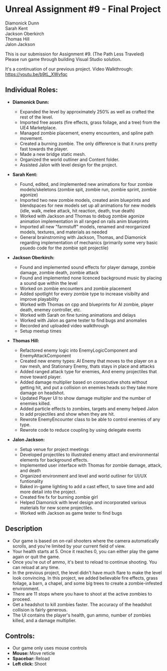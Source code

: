 # Unreal Assignment #9 - Final Project

Diamonick Dunn<br>
Sarah Kent<br>
Jackson Oberkirch<br>
Thomas Hill<br>
Jalon Jackson<br>

This is our submission for Assignment #9. (The Path Less Traveled)<br>
Please run game through building Visual Studio solution. 

It's a continuation of our previous project.
Video Walkthrough: https://youtu.be/b9tL_XWvfqc

## Individual Roles:
* <b>Diamonick Dunn:</b>
  * Expanded the level by approximately 250% as well as crafted the rest of the level. 
  * Imported free assets (fire effects, grass foilage, and a tree) from the UE4 Marketplace.
  * Managed zombie placement, enemy encounters, and spline path movement.
  * Created a burning zombie. The only difference is that it runs pretty fast towards the player.
  * Made a new bridge static mesh.
  * Organized the world outliner and Content folder.
  * Assisted Jalon with level design for the project.
  
* <b>Sarah Kent:</b>
  * Found, edited, and implemented new animations for four zombie models/skeletons (zombie spit, zombie run, zombie sprint, zombie agonize)
  * Imported two new zombie models, created anim blueprints and blendspaces for new models set up all animations for new models (idle, walk, melee attack, hit reaction, death, true death)
  * Worked with Jackson and Thomas to debug zombie agonize animation implementation in all ranged on rails anim blueprints
  * Imported all new "farmstuff" models, renamed and reorganized models, textures, and materials as needed
  * General brainstroming with Jackson, Thomas, and Diamonick regarding implementation of mechanics (primarily some very basic psuedo code for the zombie spit projectile)
  
* <b>Jackson Oberkirch:</b>
  * Found and implemented sound effects for player damage, zombie damage, zombie death, zombie attack 
  * Found and implemented none licenced background music by placing a sound que within the level 
  * Worked on zombie encounters and zombie placement 
  * Added spotlight for every zombie type to increase visibilty and improve playability 
  * Worked with Thomas on cpp and blueprints for AI zombie, player death, enemey controller, etc. 
  * Worked with Sarah on fine tuning animations and delays 
  * Worked with Jalon as game tester to find bugs and anomalies
  * Recorded and uploaded video walkthrough 
  * Setup meetup times 
  
* <b>Thomas Hill:</b>
  * Refactored enemy logic into EnemyLogicComponent and EnemyAttackComponent
  * Created new enemy types: AI Enemy that moves to the player on a nav mesh, and Stationary Enemy, thats stays in place and attacks
  * Added ranged attack type for enemies, And enemy projectiles that move toward player.
  * Added damage multiplier based on consecutive shots without getting hit, and put a collision on enemies heads so they take more damage on headshot.
  * Updated Player UI to show damage multipler and the number of enemies killed.
  * Added particle effects to zombies, targets and enemy helped Jalon to add projectiles and show when they are hit.
  * Rewrote EnemyEncounter class to be able to control enemies of any type. 
  * Rewrote code to reduce coupling by using delegate events 
  
* <b>Jalon Jackson:</b>
  * Setup venue for project meetings
  * Developed projectiles to illustrated enemy attact and environmental elements for background effects.
  * Implemented user interface with Thomas for zombie damage, attack, and death
  * Organized environment and level and world outliner for UI/UX funtionality
  * Baked in-game lighting to add a cast effect, to save time and add more detail into the project.  
  * Created fire fx for burning zombie girl
  * Helped Diamonick with level design and incorporated various materials for new scene projectiles.
  * Worked with Jackson as game tester to find bugs
  
## Description
* Our game is based on on-rail shooters where the camera automatically scrolls, and you're limited by your current field of view.
* Your health starts at 5. Once it reaches 0, you can either play the game again or quit the game.
* Once you're out of ammo, it's best to reload to continue shooting. You can reload at any time.
* In the previous project, the level didn't have much flare to make the level look convincing. In this project, we added believable fire effects, grass foilage, a barn, a chapel, and some big trees to create a zombie-infested environment.
* There are 11 stops where you have to shoot at the active zombies to proceed.
* Get a headshot to kill zombies faster. The accuracy of the headshot collision is fairly generous.
* The UI contains the player's health, gun ammo, number of zombies killed, and a damage multiplier.
  
## Controls:
* Our game only uses mouse controls
* <b>Mouse: </b>Move reticle
* <b>Spacebar: </b>Reload
* <b>Left click: </b>Shoot
